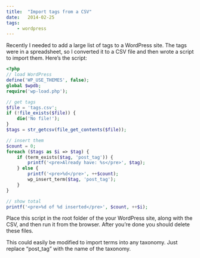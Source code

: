 ```yaml
---
title:  "Import tags from a CSV"
date:   2014-02-25
tags:
    - wordpress
---
```


Recently I needed to add a large list of tags to a WordPress site. The tags were in a spreadsheet, so I converted it to a CSV file and then wrote a script to import them. Here’s the script:

```php
<?php
// load WordPress
define('WP_USE_THEMES', false);
global $wpdb;
require('wp-load.php');

// get tags
$file = 'tags.csv';
if (!file_exists($file)) {
    die('No file!');
}
$tags = str_getcsv(file_get_contents($file));

// insert them
$count = 0;
foreach ($tags as $i => $tag) {
    if (term_exists($tag, 'post_tag')) {
        printf('<pre>Already have: %s</pre>', $tag);
    } else {
        printf('<pre>%d</pre>', ++$count);
        wp_insert_term($tag, 'post_tag');
    }
}

// show total
printf('<pre>%d of %d inserted</pre>', $count, ++$i);
```

Place this script in the root folder of the your WordPress site, along with the CSV, and then run it from the browser. After you’re done you should delete these files.

This could easily be modified to import terms into any taxonomy. Just replace “post_tag” with the name of the taxonomy.

